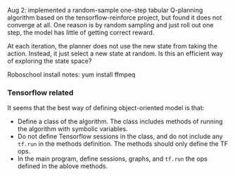 Aug 2: implemented a random-sample one-step tabular Q-planning algorithm based on the tensorflow-reinforce project, but found it does not converge at all. One reason is by random sampling and just roll out one step, the model has little of getting correct reward.

At each iteration, the planner does not use the new state from taking the action. Instead, it just select a new state at random. Is this an efficient way of exploring the state space?

Roboschool install notes:
yum install ffmpeq


### Tensorflow related
It seems that the best way of defining object-oriented model is that:
- Define a class of the algorithm. The class includes methods of running the algorithm with symbolic variables.
- Do not define Tensorflow sessions in the class, and do not include any `tf.run` in the methods definition. The methods should only define the TF ops.
- In the main program, define sessions, graphs, and `tf.run` the ops defined in the ablove methods. 
